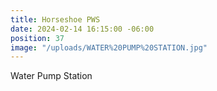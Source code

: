 ```yaml
---
title: Horseshoe PWS
date: 2024-02-14 16:15:00 -06:00
position: 37
image: "/uploads/WATER%20PUMP%20STATION.jpg"
---
```


Water Pump Station
